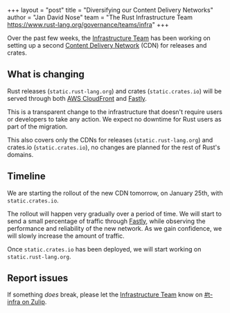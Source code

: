+++
layout = "post"
title = "Diversifying our Content Delivery Networks"
author = "Jan David Nose"
team = "The Rust Infrastructure Team <https://www.rust-lang.org/governance/teams/infra>"
+++

Over the past few weeks, the [Infrastructure Team] has been working on setting
up a second [Content Delivery Network] (CDN) for releases and crates.

## What is changing

Rust releases (`static.rust-lang.org`) and crates (`static.crates.io`) will be
served through both [AWS CloudFront](https://aws.amazon.com/cloudfront/) and
[Fastly](https://www.fastly.com).

This is a transparent change to the infrastructure that doesn't require users or
developers to take any action. We expect no downtime for Rust users as part of
the migration.

This also covers only the CDNs for releases (`static.rust-lang.org`) and
crates.io (`static.crates.io`), no changes are planned for the rest of Rust's
domains.

## Timeline

We are starting the rollout of the new CDN tomorrow, on January 25th, with
`static.crates.io`.

The rollout will happen very gradually over a period of time. We will start to
send a small percentage of traffic through [Fastly](https://www.fastly.com/),
while observing the performance and reliability of the new network. As we gain
confidence, we will slowly increase the amount of traffic.

Once `static.crates.io` has been deployed, we will start working on
`static.rust-lang.org`.

## Report issues

If something _does_ break, please let the [Infrastructure Team] know on
[#t-infra on Zulip](https://rust-lang.zulipchat.com/#narrow/stream/t-infra).

[content delivery network]: https://en.wikipedia.org/wiki/Content_delivery_network
[infrastructure team]: https://www.rust-lang.org/governance/teams/infra
